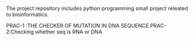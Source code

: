 The project repository includes  python programming small project releated to bioinformatics.






PRAC-1 :THE CHECKER OF MUTATION IN DNA SEQUENCE
PRAC-2:Checking whether seq is RNA or DNA
